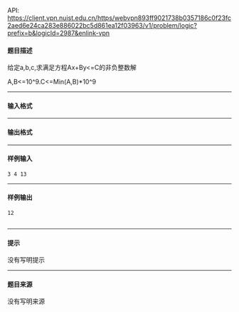 API: https://client.vpn.nuist.edu.cn/https/webvpn893ff9021738b0357186c0f23fc2aed6e24ca283e886022bc5d861ea12f03963/v1/problem/logic?prefix=b&logicId=2987&enlink-vpn

#### 题目描述

给定a,b,c,求满足方程Ax+By<=C的非负整数解

A,B<=10^9.C<=Min(A,B)\*10^9

---

#### 输入格式

---

#### 输出格式

---

#### 样例输入
```
3 4 13

```

---

#### 样例输出
```
12


```

---

#### 提示

没有写明提示

---

#### 题目来源

没有写明来源
